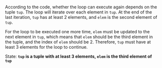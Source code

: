 According to the code, whether the loop can execute again depends on the tuple `tup`. The loop will iterate over each element in `tup`. At the end of the last iteration, `tup` has at least 2 elements, and `elem` is the second element of `tup`. 

For the loop to be executed one more time, `elem` must be updated to the next element in `tup`, which means that `elem` should be the third element in the tuple, and the index of `elem` should be 2. Therefore, `tup` must have at least 3 elements for the loop to continue.

State: **`tup` is a tuple with at least 3 elements, `elem` is the third element of `tup`**